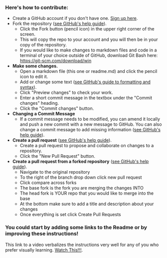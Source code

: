 ### Here's how to contribute:
* Create a GitHub account if you don't have one. <a href="https://github.com/signup">Sign up here</a>.
* Fork the repository (<a href="https://help.github.com/articles/fork-a-repo/">see GitHub's help guide</a>).
  * Click the Fork button (pencil icon) in the upper right corner of the screen.
  * This will copy the repo to your account and you will then be in your copy of the repository.
  * If you would like to make changes to markdown files and code in a terminal of your choice outside of GitHub, download Git Bash here: https://git-scm.com/download/win
* **Make some changes.**
  * Open a markdown file (this one or readme.md) and click the pencil icon to edit it.
  * Add or change some text (<a href="https://docs.github.com/en/get-started/writing-on-github/getting-started-with-writing-and-formatting-on-github/basic-writing-and-formatting-syntax">see GitHub's guide to formatting and syntax</a>).
  * Click "Preview changes" to check your work.
  * Enter a short commit message in the textbox under the "Commit changes" heading.
  * Click the "Commit changes" button.
* **Changing a Commit Message**
  * If a commit message needs to be modified, you can amend it locally and push a new commit with a new message to GitHub. You can also     change a commit message to add missing information (<a href="https://docs.github.com/en/pull-requests/committing-changes-to-your-project/creating-and-editing-commits/changing-a-commit-message">see GitHub's help guide</a>).
* **Create a pull request** (<a href="https://help.github.com/articles/using-pull-requests/">see GitHub's help guide</a>).
  * Create a pull request to propose and collaborate on changes to a repository.
  * Click the "New Pull Request" button.
* **Create a pull request from a forked repository** (<a href="https://help.github.com/en/articles/creating-a-pull-request-from-a-fork">see GitHub's help guide</a>).
  * Navigate to the original repository
  * To the right of the branch drop down click new pull request
  * Click compare across forks
  * The base fork is the fork you are merging the changes INTO
  * The head fork is YOUR repo that you would like to merge into the base
  * At the bottom make sure to add a title and description about your changes
  * Once everything is set click Create Pull Requests

### You could start by adding some links to the Readme or by improving these instructions!
 This link to a video verbalizes the instructions very well for any of you who prefer visually learning.
<a href ="https://www.youtube.com/watch?v=dLRA1lffWBw">Watch This!!!</a>.
